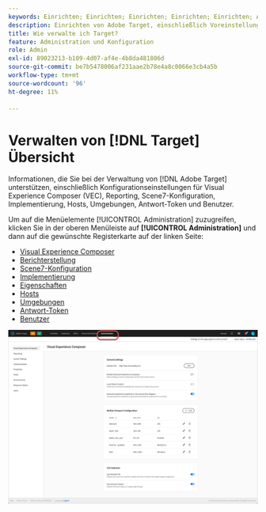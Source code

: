 ```yaml
---
keywords: Einrichten; Einrichten; Einrichten; Einrichten; Einrichten; Administration
description: Einrichten von Adobe Target, einschließlich Voreinstellungen, Implementierung, Benutzerverwaltung, Eigenschaften, Scene7-Konfiguration, Hostverwaltung und Antwort-Token.
title: Wie verwalte ich Target?
feature: Administration und Konfiguration
role: Admin
exl-id: 89023213-b109-4d07-af4e-4b8da481806d
source-git-commit: be7b5478006af231aae2b78e4a8c0066e3cb4a5b
workflow-type: tm+mt
source-wordcount: '96'
ht-degree: 11%

---
```


# Verwalten von [!DNL Target] Übersicht

Informationen, die Sie bei der Verwaltung von [!DNL Adobe Target] unterstützen, einschließlich Konfigurationseinstellungen für Visual Experience Composer (VEC), Reporting, Scene7-Konfiguration, Implementierung, Hosts, Umgebungen, Antwort-Token und Benutzer.

Um auf die Menüelemente [!UICONTROL Administration] zuzugreifen, klicken Sie in der oberen Menüleiste auf **[!UICONTROL Administration]** und dann auf die gewünschte Registerkarte auf der linken Seite:

* [Visual Experience Composer](/help/administrating-target/visual-experience-composer-set-up.md)
* [Berichterstellung](/help/administrating-target/reporting.md)
* [Scene7-Konfiguration](/help/administrating-target/scene7-settings.md)
* [Implementierung](/help/c-implementing-target/implementing-target.md)
* [Eigenschaften](/help/administrating-target/c-user-management/property-channel/property-channel.md)
* [Hosts](/help/administrating-target/hosts.md)
* [Umgebungen](/help/administrating-target/environments.md)
* [Antwort-Token](/help/administrating-target/response-tokens.md)
* [Benutzer](/help/administrating-target/c-user-management/user-management.md)

![Adobe Target-Administrationsmenü](/help/administrating-target/assets/administration.png)
